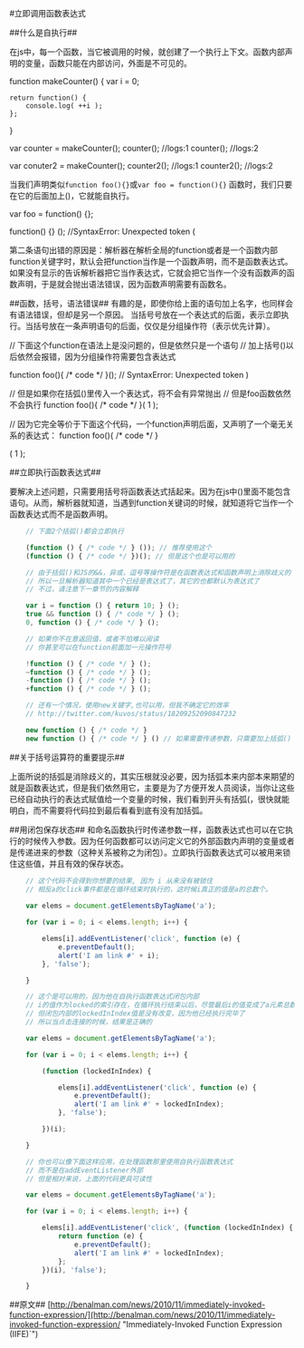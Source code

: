 #立即调用函数表达式

##什么是自执行##

在js中，每一个函数，当它被调用的时候，就创建了一个执行上下文。函数内部声明的变量，函数只能在内部访问，外面是不可见的。




function makeCounter() {
    var i = 0;

    return function() {
        console.log( ++i );
    };

}

var counter = makeCounter();
counter(); //logs:1
counter(); //logs:2

var conuter2 = makeCounter();
counter2(); //logs:1
counter2(); //logs:2


当我们声明类似`function foo(){}`或`var foo = function(){}` 函数时，我们只要在它的后面加上()，它就能自执行。

var foo = function() {};

function() {} (); //SyntaxError: Unexpected token (

第二条语句出错的原因是：解析器在解析全局的function或者是一个函数内部function关键字时，默认会把function当作是一个函数声明，而不是函数表达式。如果没有显示的告诉解析器把它当作表达式，它就会把它当作一个没有函数声的函数声明，于是就会抛出语法错误，因为函数声明需要有函数名。

##函数，括号，语法错误##
有趣的是，即使你给上面的语句加上名字，也同样会有语法错误，但却是另一个原因。
当括号号放在一个表达式的后面，表示立即执行。当括号放在一条声明语句的后面，仅仅是分组操作符（表示优先计算）。

// 下面这个function在语法上是没问题的，但是依然只是一个语句
// 加上括号()以后依然会报错，因为分组操作符需要包含表达式
 
function foo(){ /* code */ }(); // SyntaxError: Unexpected token )
 
// 但是如果你在括弧()里传入一个表达式，将不会有异常抛出
// 但是foo函数依然不会执行
function foo(){ /* code */ }( 1 );
 
// 因为它完全等价于下面这个代码，一个function声明后面，又声明了一个毫无关系的表达式： 
function foo(){ /* code */ }
 
( 1 );

##立即执行函数表达式##

要解决上述问题，只需要用括号将函数表达式括起来。因为在js中()里面不能包含语句。从而，解析器就知道，当遇到function关键词的时候，就知道将它当作一个函数表达式而不是函数声明。

```js
    // 下面2个括弧()都会立即执行

    (function () { /* code */ } ()); // 推荐使用这个
    (function () { /* code */ })(); // 但是这个也是可以用的

    // 由于括弧()和JS的&&，异或，逗号等操作符是在函数表达式和函数声明上消除歧义的
    // 所以一旦解析器知道其中一个已经是表达式了，其它的也都默认为表达式了
    // 不过，请注意下一章节的内容解释

    var i = function () { return 10; } ();
    true && function () { /* code */ } ();
    0, function () { /* code */ } ();

    // 如果你不在意返回值，或者不怕难以阅读
    // 你甚至可以在function前面加一元操作符号

    !function () { /* code */ } ();
    ~function () { /* code */ } ();
    -function () { /* code */ } ();
    +function () { /* code */ } ();

    // 还有一个情况，使用new关键字,也可以用，但我不确定它的效率
    // http://twitter.com/kuvos/status/18209252090847232

    new function () { /* code */ }
    new function () { /* code */ } () // 如果需要传递参数，只需要加上括弧()
```

##关于括号运算符的重要提示##

上面所说的括弧是消除歧义的，其实压根就没必要，因为括弧本来内部本来期望的就是函数表达式，但是我们依然用它，主要是为了方便开发人员阅读，当你让这些已经自动执行的表达式赋值给一个变量的时候，我们看到开头有括弧(，很快就能明白，而不需要将代码拉到最后看看到底有没有加括弧。

##用闭包保存状态##
和命名函数执行时传递参数一样，函数表达式也可以在它执行的时候传入参数。因为任何函数都可以访问定义它的外部函数内声明的变量或者是传递进来的参数（这种关系被称之为闭包）。立即执行函数表达式可以被用来锁住这些值，并且有效的保存状态。

```js
    // 这个代码不会得到你想要的结果, 因为 i 从来没有被锁住
    // 相反a的click事件都是在循环结束时执行的，这时候i真正的值是a的总数个。
    
    var elems = document.getElementsByTagName('a');

    for (var i = 0; i < elems.length; i++) {

        elems[i].addEventListener('click', function (e) {
            e.preventDefault();
            alert('I am link #' + i);
        }, 'false');

    }

    // 这个是可以用的，因为他在自执行函数表达式闭包内部
    // i的值作为locked的索引存在，在循环执行结束以后，尽管最后i的值变成了a元素总数（例如10）
    // 但闭包内部的lockedInIndex值是没有改变，因为他已经执行完毕了
    // 所以当点击连接的时候，结果是正确的

    var elems = document.getElementsByTagName('a');

    for (var i = 0; i < elems.length; i++) {

        (function (lockedInIndex) {

            elems[i].addEventListener('click', function (e) {
                e.preventDefault();
                alert('I am link #' + lockedInIndex);
            }, 'false');

        })(i);

    }

    // 你也可以像下面这样应用，在处理函数那里使用自执行函数表达式
    // 而不是在addEventListener外部
    // 但是相对来说，上面的代码更具可读性

    var elems = document.getElementsByTagName('a');

    for (var i = 0; i < elems.length; i++) {

        elems[i].addEventListener('click', (function (lockedInIndex) {
            return function (e) {
                e.preventDefault();
                alert('I am link #' + lockedInIndex);
            };
        })(i), 'false');

    }
```

















##原文##
[http://benalman.com/news/2010/11/immediately-invoked-function-expression/](http://benalman.com/news/2010/11/immediately-invoked-function-expression/ "Immediately-Invoked Function Expression (IIFE)`")